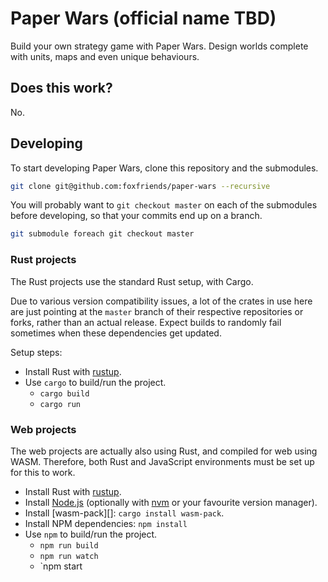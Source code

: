 [Rust]: https://www.rust-lang.org/
[rustup]: https://rustup.rs/
[Node.js]: https://nodejs.org/en/
[nvm]: https://github.com/nvm-sh/nvm

# Paper Wars (official name TBD)

Build your own strategy game with Paper Wars. Design worlds complete with units, maps and even
unique behaviours.

## Does this work?

No.

## Developing

To start developing Paper Wars, clone this repository and the submodules.

```bash
git clone git@github.com:foxfriends/paper-wars --recursive
```

You will probably want to `git checkout master` on each of the submodules before developing,
so that your commits end up on a branch.

```bash
git submodule foreach git checkout master
```

### Rust projects

The Rust projects use the standard Rust setup, with Cargo.

Due to various version compatibility issues, a lot of the crates in use here are just pointing at 
the `master` branch of their respective repositories or forks, rather than an actual release. Expect
builds to randomly fail sometimes when these dependencies get updated.

Setup steps:
*   Install Rust with [rustup][]. 
*   Use `cargo` to build/run the project.
    *   `cargo build`
    *   `cargo run`

### Web projects

The web projects are actually also using Rust, and compiled for web using WASM. Therefore, both
Rust and JavaScript environments must be set up for this to work.

*   Install Rust with [rustup][].
*   Install [Node.js][] (optionally with [nvm][] or your favourite version manager).
*   Install [wasm-pack][]: `cargo install wasm-pack`.
*   Install NPM dependencies: `npm install`
*   Use `npm` to build/run the project.
    *   `npm run build`
    *   `npm run watch`
    *   `npm start
